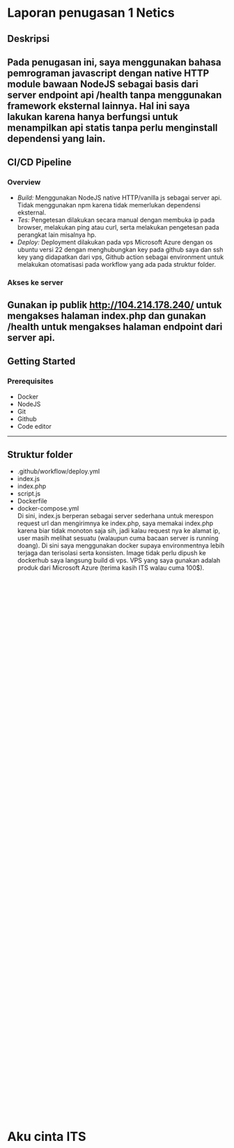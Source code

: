 # Laporan penugasan 1 Netics

## Deskripsi
Pada penugasan ini, saya menggunakan bahasa pemrograman javascript dengan native HTTP module bawaan NodeJS sebagai basis dari server endpoint api /health tanpa menggunakan framework eksternal lainnya. Hal ini saya lakukan karena hanya berfungsi untuk menampilkan api statis tanpa perlu menginstall dependensi yang lain. 
---

## CI/CD Pipeline
### Overview
- *Build:* Menggunakan NodeJS native HTTP/vanilla js sebagai server api. Tidak menggunakan npm karena tidak memerlukan dependensi eksternal.
- *Tes:* Pengetesan dilakukan secara manual dengan membuka ip pada browser, melakukan ping atau curl, serta melakukan pengetesan pada perangkat lain misalnya hp.
- *Deploy:* Deployment dilakukan pada vps Microsoft Azure dengan os ubuntu versi 22 dengan menghubungkan key pada github saya dan ssh key yang didapatkan dari vps, Github action sebagai environment untuk melakukan otomatisasi pada workflow yang ada pada struktur folder.
### Akses ke server <br>
Gunakan ip publik http://104.214.178.240/ untuk mengakses halaman index.php dan gunakan /health untuk mengakses halaman endpoint dari server api.
---

## Getting Started
### Prerequisites
- Docker
- NodeJS
- Git
- Github
- Code editor

---

## Struktur folder 
- .github/workflow/deploy.yml
- index.js
- index.php
- script.js
- Dockerfile
- docker-compose.yml
  <br>
Di sini, index.js berperan sebagai server sederhana untuk merespon request url dan mengirimnya ke index.php, saya memakai index.php karena biar tidak monoton saja sih, jadi kalau request nya ke alamat ip, user masih melihat sesuatu (walaupun cuma bacaan server is running doang).
Di sini saya menggunakan docker supaya environmentnya lebih terjaga dan terisolasi serta konsisten. Image tidak perlu dipush ke dockerhub saya langsung build di vps. VPS yang saya gunakan adalah produk dari Microsoft Azure (terima kasih ITS walau cuma 100$).

<br><br><br><br>
<br><br><br><br>
<br><br><br><br>
<br><br><br><br><br><br><br><br>
<br><br><br><br><br><br><br><br>
<br><br><br><br><br><br><br><br>
<br><br><br><br><br><br><br><br>
<br><br><br><br><br><br><br><br>
<br><br><br><br><br><br><br><br>
<br><br><br><br><br><br><br><br>
<br><br><br><br>

# Aku cinta ITS
